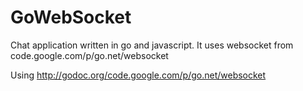 GoWebSocket
============

Chat application written in go and javascript. It uses websocket from code.google.com/p/go.net/websocket

Using http://godoc.org/code.google.com/p/go.net/websocket
